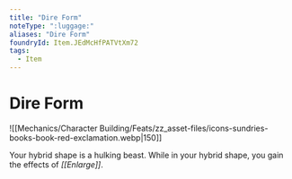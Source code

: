 ```yaml
---
title: "Dire Form"
noteType: ":luggage:"
aliases: "Dire Form"
foundryId: Item.JEdMcHfPATVtXm72
tags:
  - Item
---
```


# Dire Form
![[Mechanics/Character Building/Feats/zz_asset-files/icons-sundries-books-book-red-exclamation.webp|150]]

Your hybrid shape is a hulking beast. While in your hybrid shape, you gain the effects of _[[Enlarge]]_.
